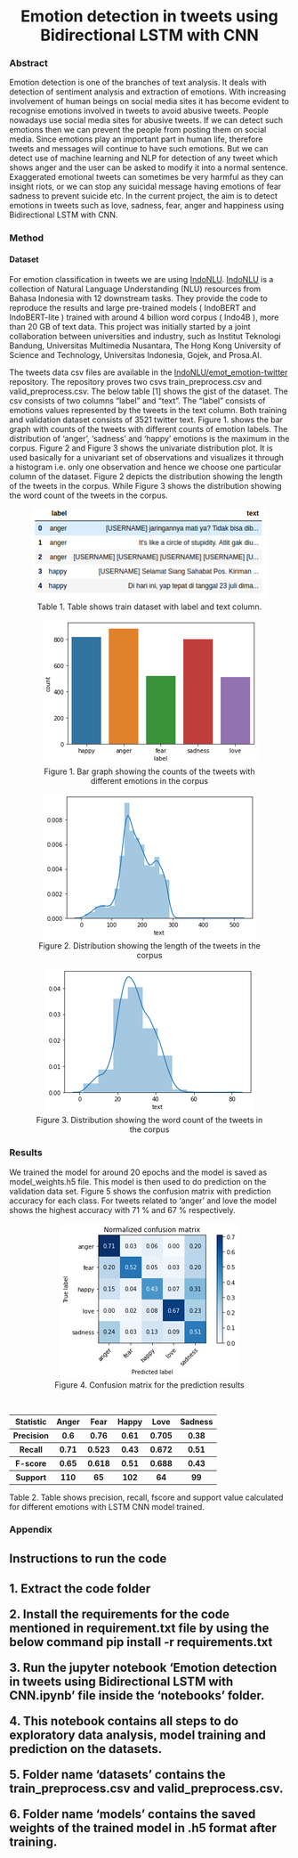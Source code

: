 <h1 align="center">Emotion detection in tweets using Bidirectional LSTM
with CNN</h1>
<h3>Abstract</h3>
<p>
Emotion detection is one of the branches of text analysis. It deals with detection of sentiment
analysis and extraction of emotions. With increasing involvement of human beings on social
media sites it has become evident to recognise emotions involved in tweets to avoid abusive
tweets. People nowadays use social media sites for abusive tweets. If we can detect such
emotions then we can prevent the people from posting them on social media. Since emotions
play an important part in human life, therefore tweets and messages will continue to have
such emotions. But we can detect use of machine learning and NLP for detection of any tweet
which shows anger and the user can be asked to modify it into a normal sentence.
Exaggerated emotional tweets can sometimes be very harmful as they can insight riots, or we
can stop any suicidal message having emotions of fear sadness to prevent suicide etc. In the
current project, the aim is to detect emotions in tweets such as love, sadness, fear, anger and
happiness using Bidirectional LSTM with CNN.  
</p>
  
<h3>Method</h3>
<h4>Dataset</h4>
<p>For emotion classification in tweets we are using 
<a href="https://github.com/indobenchmark/indonlu">IndoNLU</a>. <a href="https://github.com/indobenchmark/indonlu">IndoNLU</a> is a collection of
Natural Language Understanding (NLU) resources from Bahasa Indonesia with 12 downstream
tasks. They provide the code to reproduce the results and large pre-trained models (​ IndoBERT
and ​ IndoBERT-lite​ ) trained with around 4 billion word corpus (​ Indo4B​ ), more than 20 GB
of text data. This project was initially started by a joint collaboration between universities and
industry, such as Institut Teknologi Bandung, Universitas Multimedia Nusantara, The Hong
Kong University of Science and Technology, Universitas Indonesia, Gojek, and Prosa.AI.</p>

<p>The tweets data csv files are available in the <a href="https://github.com/indobenchmark/indonlu/tree/master/dataset/emot_emotion-twitter">IndoNLU/emot_emotion-twitter<a> repository. The
repository proves two csvs train_preprocess.csv and valid_preprocess.csv. The below table [1]
shows the gist of the dataset. The csv consists of two columns “label” and “text”. The “label”
consists of emotions values represented by the tweets in the text column. Both training and
validation dataset consists of 3521 twitter text. Figure 1. shows the bar graph with counts of
the tweets with different counts of emotion labels. The distribution of ‘anger’, ‘sadness’ and
‘happy’ emotions is the maximum in the corpus. Figure 2 and Figure 3 shows the univariate
distribution plot. It is used basically for a univariant set of observations and visualizes it
through a histogram i.e. only one observation and hence we choose one particular column of
the dataset. Figure 2 depicts the distribution showing the length of the tweets in the corpus.
While Figure 3 shows the distribution showing the word count of the tweets in the corpus.
 </p>
  
 <figure style="text-align: center;">
    <img src='Screenshot from 2020-11-30 21-05-21.png' />
    <figcaption>Table 1. Table shows train dataset with label and text column.</figcaption>
</figure>

 <figure style="text-align: center;">
    <img src='Distrubution_emotions.png' />
    <figcaption>Figure 1. Bar graph showing the counts of the tweets with different emotions in the corpus</figcaption>
</figure>

 <figure style="text-align: center;">
    <img src='Distrubution_of_legth_of_tweets.png' />
    <figcaption>Figure 2. Distribution showing the length of the tweets in the corpus</figcaption>
</figure>

 <figure style="text-align: center;">
    <img src='Distribution_of_word_count_tweets.png' />
    <figcaption>Figure 3. Distribution showing the word count of the tweets in the corpus</figcaption>
</figure>

<h3>Results</h3>
<p>We trained the model for around 20 epochs and the model is saved as model_weights.h5 file.
This model is then used to do prediction on the validation data set. Figure 5 shows the
confusion matrix with prediction accuracy for each class. For tweets related to ‘anger’ and
love the model shows the highest accuracy with 71 % and 67 % respectively.</p>

 <figure style="text-align: center;">
    <img src='Confusion_matrix.png' />
    <figcaption>Figure 4. Confusion matrix for the prediction results</figcaption>
</figure>

<Br>
<table>
  <tr>
    <th>Statistic</th>
    <th>Anger</th>
    <th>Fear</th>
    <th>Happy</th>
    <th>Love</th>
    <th>Sadness</th>
  </tr>
  <tr>
    <th>Precision</th>
    <th>0.6</th>
    <th>0.76</th>
    <th>0.61</th>
    <th>0.705</th>
    <th>0.38</th>
  </tr>
  <tr>
    <th>Recall</th>
    <th>0.71</th>
    <th>0.523</th>
    <th>0.43</th>
    <th>0.672</th>
    <th>0.51</th>
  </tr>
  <tr>
    <th>F-score</th>
    <th>0.65</th>
    <th>0.618</th>
    <th>0.51</th>
    <th>0.688</th>
    <th>0.43</th>
  </tr>
  <tr>
    <th>Support</th>
    <th>110</th>
    <th>65</th>
    <th>102</th>
    <th>64</th>
    <th>99</th>
  </tr>
  
</table>
Table 2. Table shows precision, recall, fscore and support value calculated for different emotions with LSTM
CNN model trained.


<h3>Appendix</h3>
<h2>Instructions to run the code<h2>
<p>1. Extract the code folder</p>
<p>2. Install the requirements for the code mentioned in requirement.txt file by using the
below command
<b>pip install -r requirements.txt<b></p>
<p>3. Run the jupyter notebook ‘Emotion detection in tweets using Bidirectional LSTM
with CNN.ipynb’ file inside the ‘notebooks’ folder.</p>
<p>4. This notebook contains all steps to do exploratory data analysis, model training and
prediction on the datasets.</p>
<p>5. Folder name ‘datasets’ contains the train_preprocess.csv and valid_preprocess.csv.</p>
<p>6. Folder name ‘models’ contains the saved weights of the trained model in .h5 format
after training.</p>
